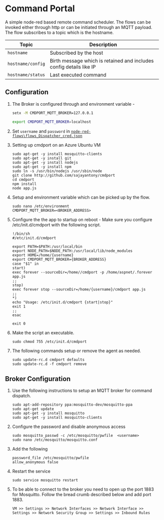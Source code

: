 # Command Portal

A simple node-red based remote command scheduler. The flows can be invoked either through http or can be initiated through an MQTT payload. The flow subscribes to a topic which is the hostname. 

|Topic|Description|
|----|-----------|
|`hostname`| Subscribed by the host | 
| `hostname/config` | Birth message which is retained and includes config details like IP |
| `hostname/status` | Last executed command | 
  

## Configuration
 
1. The Broker is configured through and environment variable - 

    ```cmd
    setx -M CMDPORT_MQTT_BROKER=127.0.0.1
    ```
    ```sh
    export CMDPORT_MQTT_BROKER=localhost
    ```

2. Set `username` and `password` in [`node-red-flows\flows_Dispatcher_cred.json`](node-red-flows/flows_Dispatcher_cred.json)

3. Setting up cmdport on an Azure Ubuntu VM 
    ```
	sudo apt-get -y install mosquitto-clients 	
	sudo apt-get -y install git
	sudo apt-get -y install nodejs
	sudo apt-get -y install npm
	sudo ln -s /usr/bin/nodejs /usr/sbin/node
	git clone http://github.com/sajayantony/cmdport
	cd cmdport
	npm install
	node app.js
    ```

4. Setup and environment variable which can be picked up by the flow. 
    ```
    sudo nano /etc/environment
    CMDPORT_MQTT_BROKER=<BROKER_ADDRESS>
    ```

5. Configure the the app to startup on reboot - Make sure you configure /etc/init.d/cmdport with the following script. 
    ```
    !/bin/sh
    #/etc/init.d/cmdport

    export PATH=$PATH:/usr/local/bin
    export NODE_PATH=$NODE_PATH:/usr/local/lib/node_modules
    export HOME=/home/{username}
    export CMDPORT_MQTT_BROKER={BROKER_ADDRESS}
    case "$1" in
    start)
    exec forever --sourceDir=/home//cmdport -p /home/aspnet/.forever app.js
    ;;
    stop)
    exec forever stop --sourceDir=/home/{username}/cmdport app.js
    ;;
    *)
    echo "Usage: /etc/init.d/cmdport {start|stop}"
    exit 1
    ;;
    esac

    exit 0
    ```

6. Make the script an executable.  
    ```
    sudo chmod 755 /etc/init.d/cmdport
    ```

7. The following commands setup or remove the agent as needed. 
    ```
    sudo update-rc.d cmdport defaults 
    sudo update-rc.d -f cmdport remove
    ```

## Broker Configuration

1. Use the following instructions to setup an MQTT broker for command dispatch. 
    ```
    sudo apt-add-repository ppa:mosquitto-dev/mosquitto-ppa
    sudo apt-get update
    sudo apt-get -y install mosquitto
    sudo apt-get -y install mosquitto-clients
    ```
2. Configure the password and disable anonymous access

    ```
    sudo mosquitto_passwd -c /etc/mosquitto/pwfile  <username>
    sudo nano /etc/mosquitto/mosquitto.conf
    ```

3. Add the following 

    ```
    password_file /etc/mosquitto/pwfile
    allow_anonymous false
    ```

4.  Restart the service 

    ```
    sudo service mosquitto restart
    ```

5. To be able to connect to the broker you need to open up the port 1883 for Mosquitto. 
Follow the bread crumb  described below and add port 1883. 

    ```
    VM >> Settings >> Network Interfaces >> Network Interface >> Settings >> Network Security Group >> Settings >> Inbound Rules 
    ```
